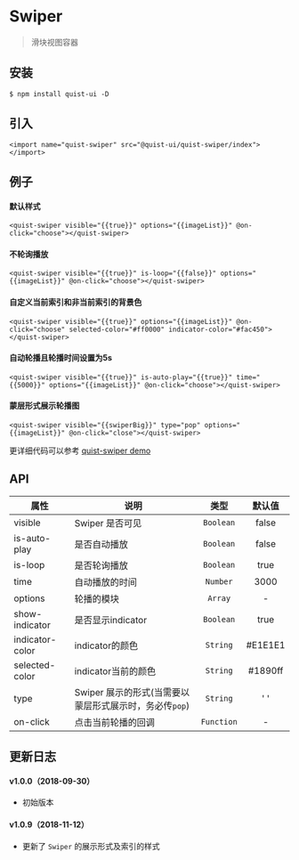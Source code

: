 # Swiper

> 滑块视图容器


## 安装

```
$ npm install quist-ui -D
```

## 引入
```js{4}
<import name="quist-swiper" src="@quist-ui/quist-swiper/index"></import>
```

## 例子

#### 默认样式

```js{4}
<quist-swiper visible="{{true}}" options="{{imageList}}" @on-click="choose"></quist-swiper>
```

#### 不轮询播放

```js{4}
<quist-swiper visible="{{true}}" is-loop="{{false}}" options="{{imageList}}" @on-click="choose"></quist-swiper>
```

#### 自定义当前索引和非当前索引的背景色

```js{4}
<quist-swiper visible="{{true}}" options="{{imageList}}" @on-click="choose" selected-color="#ff0000" indicator-color="#fac450"></quist-swiper>
```

#### 自动轮播且轮播时间设置为5s

```js{4}
<quist-swiper visible="{{true}}" is-auto-play="{{true}}" time="{{5000}}" options="{{imageList}}" @on-click="choose"></quist-swiper>
```

#### 蒙层形式展示轮播图

```js{4}
<quist-swiper visible="{{swiperBig}}" type="pop" options="{{imageList}}" @on-click="close"></quist-swiper>
```


更详细代码可以参考 [quist-swiper demo](https://github.com/JDsecretFE/quist-ui/tree/master/src/Swiper/index.ux)

## API 

| 属性 | 说明 | 类型 | 默认值 |
|-------------|------------|:--------:|:-----:|
| visible | Swiper 是否可见 | `Boolean` | false |
| is-auto-play | 是否自动播放 | `Boolean` | false |
| is-loop | 是否轮询播放 | `Boolean` | true |
| time | 自动播放的时间 | `Number` | 3000 |
| options | 轮播的模块 | `Array` | - |
| show-indicator | 是否显示indicator | `Boolean` | true |
| indicator-color | indicator的颜色 | `String` | #E1E1E1 |
| selected-color | indicator当前的颜色 | `String` | #1890ff |
| type | Swiper 展示的形式(当需要以蒙层形式展示时，务必传`pop`) | `String` | ' ' |
| on-click | 点击当前轮播的回调 | `Function` | - |

## 更新日志

#### v1.0.0（2018-09-30）
* 初始版本

#### v1.0.9（2018-11-12）
* 更新了 `Swiper` 的展示形式及索引的样式
